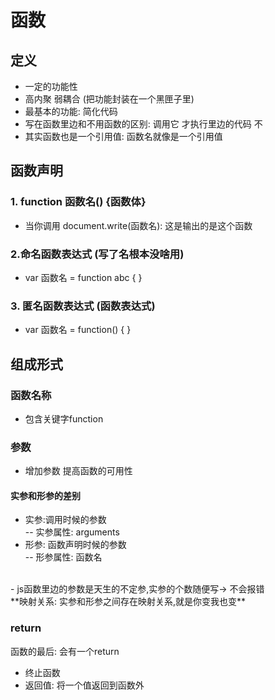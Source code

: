 # 函数
## 定义
- 一定的功能性
- 高内聚 弱耦合  (把功能封装在一个黑匣子里)
- 最基本的功能: 简化代码
- 写在函数里边和不用函数的区别: 调用它 才执行里边的代码
  不
- 其实函数也是一个引用值: 函数名就像是一个引用值
## 函数声明
### 1. function 函数名() {函数体}
- 当你调用 document.write(函数名): 这是输出的是这个函数
### 2.命名函数表达式 (写了名根本没啥用)
- var 函数名 = function abc {  }  
### 3. 匿名函数表达式 (函数表达式)
 - var 函数名 = function() { }

## 组成形式
### 函数名称 
- 包含关键字function
### 参数
- 增加参数 提高函数的可用性
#### 实参和形参的差别
- 实参:调用时候的参数 <br/>
-- 实参属性: arguments
- 形参: 函数声明时候的参数 <br/>
-- 形参属性: 函数名
<br/>
- js函数里边的参数是天生的不定参,实参的个数随便写-> 不会报错 <br/>
  **映射关系: 实参和形参之间存在映射关系,就是你变我也变**

### return
函数的最后:  会有一个return 
- 终止函数
- 返回值: 将一个值返回到函数外